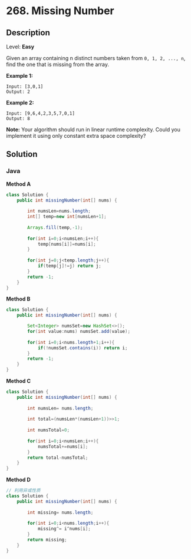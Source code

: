 # 268. Missing Number

## Description  

Level: **Easy**

Given an array containing n distinct numbers taken from `0, 1, 2, ..., n`, find the one that is missing from the array.

**Example 1:**

```
Input: [3,0,1]
Output: 2
```

**Example 2:**

```
Input: [9,6,4,2,3,5,7,0,1]
Output: 8
```

**Note:**
Your algorithm should run in linear runtime complexity. Could you implement it using only constant extra space complexity?

## Solution

### Java

**Method A**

```java
class Solution {
    public int missingNumber(int[] nums) {
        
        int numsLen=nums.length;
        int[] temp=new int[numsLen+1];
        
        Arrays.fill(temp,-1);
        
        for(int i=0;i<numsLen;i++){
            temp[nums[i]]=nums[i];
        }
        
        for(int j=0;j<temp.length;j++){
            if(temp[j]!=j) return j;
        }
        return -1;
    }
}
```

**Method B**

```java
class Solution {
    public int missingNumber(int[] nums) {

        Set<Integer> numsSet=new HashSet<>();
        for(int value:nums) numsSet.add(value);
        
        for(int i=0;i<nums.length+1;i++){
            if(!numsSet.contains(i)) return i;
        }
        return -1;
    }
}
```

**Method C**

```java
class Solution {
    public int missingNumber(int[] nums) {
    
        int numsLen= nums.length;
        
        int total=(numsLen*(numsLen+1))>>1;
        
        int numsTotal=0;
        
        for(int i=0;i<numsLen;i++){
            numsTotal+=nums[i];
        }
        return total-numsTotal;
    }
}
```

**Method D**

```java
// 利用异或性质
class Solution {
    public int missingNumber(int[] nums) {
    
        int missing= nums.length;
        
        for(int i=0;i<nums.length;i++){
            missing^= i^nums[i];
        }
        return missing;
    }
}
```